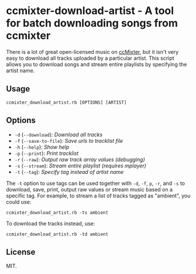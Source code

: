 # ccmixter-download-artist - A tool for batch downloading songs from ccmixter

There is a lot of great open-licensed music on [ccMixter](http://ccmixter.org/), but it isn't very easy to download all tracks uploaded by a particular artist. This script allows you to download songs and stream entire playlists by specifying the artist name.

## Usage

    ccmixter_download_artist.rb [OPTIONS] [ARTIST]

## Options
* `-d` (`--download`): _Download all tracks_
* `-f` (`--save-to-file`): _Save urls to tracklist file_
* `-h` (`--help`): _Show help_
* `-p` (`--print`): _Print tracklist_
* `-r` (`--raw`): _Output raw track array values (debugging)_
* `-s` (`--stream`): _Stream entire playlist (requires mplayer)_
* `-t` (`--tag`): _Specify tag instead of artist name_

The `-t` option to use tags can be used together with `-d`, `-f`, `p`, `-r`, and `-s` to download, save, print, output raw values or stream music based on a specific tag. For example, to stream a list of tracks tagged as "ambient", you could use:

    ccmixter_download_artist.rb -ts ambient

To download the tracks instead, use:

    ccmixter_download_artist.rb -td ambient

## License

MIT.
